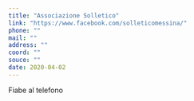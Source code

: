 ```yaml
---
title: "Associazione Solletico"
link: "https://www.facebook.com/solleticomessina/"
phone: ""
mail: ""
address: ""
coord: ""
souce: ""
date: 2020-04-02
---
```


Fiabe al telefono
